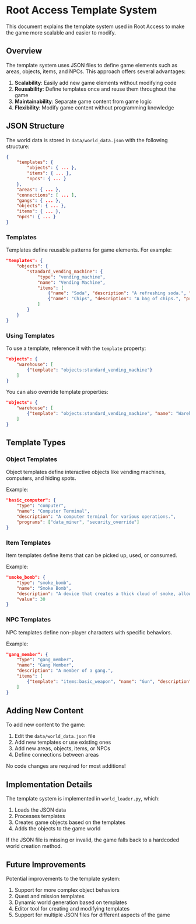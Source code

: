 # Root Access Template System

This document explains the template system used in Root Access to make the game more scalable and easier to modify.

## Overview

The template system uses JSON files to define game elements such as areas, objects, items, and NPCs. This approach offers several advantages:

1. **Scalability**: Easily add new game elements without modifying code
2. **Reusability**: Define templates once and reuse them throughout the game
3. **Maintainability**: Separate game content from game logic
4. **Flexibility**: Modify game content without programming knowledge

## JSON Structure

The world data is stored in `data/world_data.json` with the following structure:

```json
{
    "templates": {
        "objects": { ... },
        "items": { ... },
        "npcs": { ... }
    },
    "areas": { ... },
    "connections": [ ... ],
    "gangs": { ... },
    "objects": { ... },
    "items": { ... },
    "npcs": { ... }
}
```

### Templates

Templates define reusable patterns for game elements. For example:

```json
"templates": {
    "objects": {
        "standard_vending_machine": {
            "type": "vending_machine",
            "name": "Vending Machine",
            "items": [
                {"name": "Soda", "description": "A refreshing soda.", "price": 5, "health": 10},
                {"name": "Chips", "description": "A bag of chips.", "price": 5, "health": 5}
            ]
        }
    }
}
```

### Using Templates

To use a template, reference it with the `template` property:

```json
"objects": {
    "warehouse": [
        {"template": "objects:standard_vending_machine"}
    ]
}
```

You can also override template properties:

```json
"objects": {
    "warehouse": [
        {"template": "objects:standard_vending_machine", "name": "Warehouse Vending Machine"}
    ]
}
```

## Template Types

### Object Templates

Object templates define interactive objects like vending machines, computers, and hiding spots.

Example:
```json
"basic_computer": {
    "type": "computer",
    "name": "Computer Terminal",
    "description": "A computer terminal for various operations.",
    "programs": ["data_miner", "security_override"]
}
```

### Item Templates

Item templates define items that can be picked up, used, or consumed.

Example:
```json
"smoke_bomb": {
    "type": "smoke_bomb",
    "name": "Smoke Bomb",
    "description": "A device that creates a thick cloud of smoke, allowing for escape.",
    "value": 30
}
```

### NPC Templates

NPC templates define non-player characters with specific behaviors.

Example:
```json
"gang_member": {
    "type": "gang_member",
    "name": "Gang Member",
    "description": "A member of a gang.",
    "items": [
        {"template": "items:basic_weapon", "name": "Gun", "description": "A standard firearm."}
    ]
}
```

## Adding New Content

To add new content to the game:

1. Edit the `data/world_data.json` file
2. Add new templates or use existing ones
3. Add new areas, objects, items, or NPCs
4. Define connections between areas

No code changes are required for most additions!

## Implementation Details

The template system is implemented in `world_loader.py`, which:

1. Loads the JSON data
2. Processes templates
3. Creates game objects based on the templates
4. Adds the objects to the game world

If the JSON file is missing or invalid, the game falls back to a hardcoded world creation method.

## Future Improvements

Potential improvements to the template system:

1. Support for more complex object behaviors
2. Quest and mission templates
3. Dynamic world generation based on templates
4. Editor tool for creating and modifying templates
5. Support for multiple JSON files for different aspects of the game